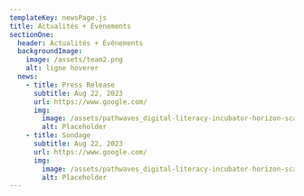 ```yaml
---
templateKey: newsPage.js
title: Actualités + Événements
sectionOne:
  header: Actualités + Événements
  backgroundImage:
    image: /assets/team2.png
    alt: ligne hoverer
  news:
    - title: Press Release
      subtitle: Aug 22, 2023
      url: https://www.google.com/
      img:
        image: /assets/pathwaves_digital-literacy-incubator-horizon-scan-cover-page.png
        alt: Placeholder
    - title: Sondage
      subtitle: Aug 22, 2023
      url: https://www.google.com/
      img:
        image: /assets/pathwaves_digital-literacy-incubator-horizon-scan-cover-page.png
        alt: Placeholder
---
```

